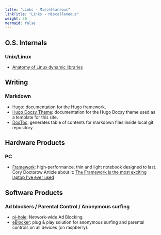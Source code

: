 ```yaml
---
title: "Links - Miscellaneous"
linkTitle: "Links - Miscellaneous"
weight: 30
mermaid: false
---
```


## O.S. Internals

### Unix/Linux

- [Anatomy of Linux dynamic libraries](https://developer.ibm.com/tutorials/l-dynamic-libraries/)

## Writing

### Markdown

- [Hugo](https://gohugo.io/documentation/): documentation for the Hugo framework.
- [Hugo Docsy Theme](https://www.docsy.dev/docs/): documentation for the Hugo Docsy theme used as a template for this site.
- [DocToc](https://github.com/thlorenz/doctoc): generates table of contents for markdown files inside local git repository.

## Hardware Products

### PC

- [Framework](https://frame.work/): high-performance, thin and light notebook designed to last. Cory Doctorow Article about it: [The Framework is the most exciting laptop I’ve ever used](https://doctorow.medium.com/the-framework-is-the-most-exciting-laptop-ive-ever-used-5415da0a46e5)

## Software Products

### Ad blockers / Parental Control / Anonymous surfing

- [pi-hole](https://pi-hole.net/): Network-wide Ad Blocking.
- [eBlocker](https://eblocker.org/en/): plug & play solution for anonymous surfing and parental controls on all devices (on raspberry).

